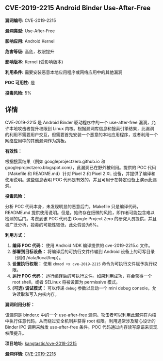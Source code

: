## CVE-2019-2215 Android Binder Use-After-Free

**漏洞编号:** CVE-2019-2215

**漏洞类型:** Use-After-Free

**影响应用:** Android Kernel

**危害等级:** 高危，权限提升

**影响版本:** Kernel (受影响版本)

**利用条件:** 需要安装恶意本地应用程序或网络应用中的其他漏洞

**POC 可用性:** 是

**投毒风险:** 5%

## 详情

CVE-2019-2215 是 Android Binder 驱动程序中的一个 use-after-free 漏洞，允许本地攻击者提升权限到 Linux 内核。根据漏洞库信息和搜索引擎结果，此漏洞的利用不需要用户交互，但需要首先安装一个恶意的本地应用程序，或者利用一个网络应用中的其他漏洞作为跳板。

**有效性：**

根据搜索结果（例如 googleprojectzero.github.io 和 googleprojectzero.blogspot.com），此漏洞已在野外被利用。提供的 POC 代码（Makefile 和 README.md）针对 Pixel 2 和 Pixel 2 XL 设备，并提供了编译和使用说明。这些信息表明 POC 代码是有效的，并且可用于在特定设备上演示此漏洞。

**投毒风险：**

分析 POC 代码本身，未发现明显的恶意后门。Makefile 只是编译代码，README.md 提供使用说明。但是，始终存在细微的风险，即作者可能包含难以检测的后门。考虑到该 POC 代码由 Google Project Zero 的研究人员提供，并且被广泛分析，投毒的可能性较低，此处假设为5%。

**利用方式：**

1.  **编译 POC 代码：** 使用 Android NDK 编译提供的 cve-2019-2215.c 文件。
2.  **部署到目标设备：** 将编译后的可执行文件传输到 Android 设备上的可写目录（例如 /data/local/tmp）。
3.  **设置执行权限：** 使用 `chmod +x cve-2019-2215` 命令为可执行文件赋予执行权限。
4.  **运行 POC 代码：** 运行编译后的可执行文件。如果利用成功，将会获得一个 root shell，或者 SELinux 将被设置为 permissive 模式。
5.  **(可选) 调试模式：** 可以传递 `debug` 参数以启动一个 mini debug console，允许读取和写入内核内存。

**漏洞利用分析：**

该漏洞是 binder.c 中的一个 use-after-free 漏洞。攻击者可以利用此漏洞在内核中执行任意代码，从而绕过安全机制并获得 root 权限。利用通常涉及精心设计的 Binder IPC 调用来触发 use-after-free 条件。POC 代码通过内存读写原语来实现权限提升。

**项目地址:** [kangtastic/cve-2019-2215](https://github.com/kangtastic/cve-2019-2215)

**漏洞详情:** [CVE-2019-2215](https://nvd.nist.gov/vuln/detail/CVE-2019-2215)